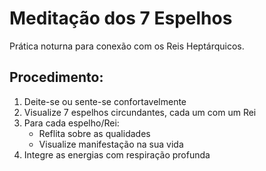 # Meditação dos 7 Espelhos

Prática noturna para conexão com os Reis Heptárquicos.

## Procedimento:
1. Deite-se ou sente-se confortavelmente
2. Visualize 7 espelhos circundantes, cada um com um Rei
3. Para cada espelho/Rei:
   - Reflita sobre as qualidades
   - Visualize manifestação na sua vida
4. Integre as energias com respiração profunda